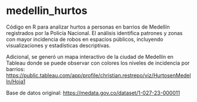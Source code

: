# medellin_hurtos
Código en R para analizar hurtos a personas en barrios de Medellín registrados por la Policía Nacional. El análisis identifica patrones y zonas con mayor incidencia de robos en espacios públicos, incluyendo visualizaciones y estadísticas descriptivas.

Adicional, se generó un mapa interactivo de la ciudad de Medellín en Tableau donde se puede observar con colores los niveles de incidencia por barrios:
https://public.tableau.com/app/profile/christian.restrepo/viz/HurtosenMedelln/Hoja1


Base de datos original:
https://medata.gov.co/dataset/1-027-23-000011
